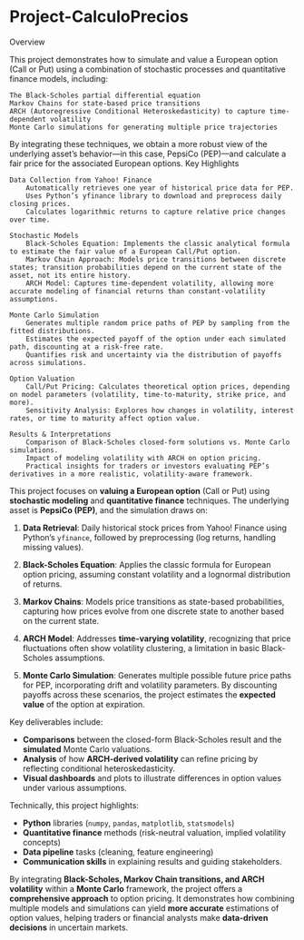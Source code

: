 # Project-CalculoPrecios
Overview

This project demonstrates how to simulate and value a European option (Call or Put) using a combination of stochastic processes and quantitative finance models, including:

    The Black-Scholes partial differential equation
    Markov Chains for state-based price transitions
    ARCH (Autoregressive Conditional Heteroskedasticity) to capture time-dependent volatility
    Monte Carlo simulations for generating multiple price trajectories

By integrating these techniques, we obtain a more robust view of the underlying asset’s behavior—in this case, PepsiCo (PEP)—and calculate a fair price for the associated European options.
Key Highlights

    Data Collection from Yahoo! Finance
        Automatically retrieves one year of historical price data for PEP.
        Uses Python’s yfinance library to download and preprocess daily closing prices.
        Calculates logarithmic returns to capture relative price changes over time.

    Stochastic Models
        Black-Scholes Equation: Implements the classic analytical formula to estimate the fair value of a European Call/Put option.
        Markov Chain Approach: Models price transitions between discrete states; transition probabilities depend on the current state of the asset, not its entire history.
        ARCH Model: Captures time-dependent volatility, allowing more accurate modeling of financial returns than constant-volatility assumptions.

    Monte Carlo Simulation
        Generates multiple random price paths of PEP by sampling from the fitted distributions.
        Estimates the expected payoff of the option under each simulated path, discounting at a risk-free rate.
        Quantifies risk and uncertainty via the distribution of payoffs across simulations.

    Option Valuation
        Call/Put Pricing: Calculates theoretical option prices, depending on model parameters (volatility, time-to-maturity, strike price, and more).
        Sensitivity Analysis: Explores how changes in volatility, interest rates, or time to maturity affect option value.

    Results & Interpretations
        Comparison of Black-Scholes closed-form solutions vs. Monte Carlo simulations.
        Impact of modeling volatility with ARCH on option pricing.
        Practical insights for traders or investors evaluating PEP’s derivatives in a more realistic, volatility-aware framework.


This project focuses on **valuing a European option** (Call or Put) using **stochastic modeling** and **quantitative finance** techniques. The underlying asset is **PepsiCo (PEP)**, and the simulation draws on:

1. **Data Retrieval**: Daily historical stock prices from Yahoo! Finance using Python’s `yfinance`, followed by preprocessing (log returns, handling missing values).

2. **Black-Scholes Equation**: Applies the classic formula for European option pricing, assuming constant volatility and a lognormal distribution of returns.

3. **Markov Chains**: Models price transitions as state-based probabilities, capturing how prices evolve from one discrete state to another based on the current state.

4. **ARCH Model**: Addresses **time-varying volatility**, recognizing that price fluctuations often show volatility clustering, a limitation in basic Black-Scholes assumptions.

5. **Monte Carlo Simulation**: Generates multiple possible future price paths for PEP, incorporating drift and volatility parameters. By discounting payoffs across these scenarios, the project estimates the **expected value** of the option at expiration.

Key deliverables include:
- **Comparisons** between the closed-form Black-Scholes result and the **simulated** Monte Carlo valuations.  
- **Analysis** of how **ARCH-derived volatility** can refine pricing by reflecting conditional heteroskedasticity.  
- **Visual dashboards** and plots to illustrate differences in option values under various assumptions.

Technically, this project highlights:
- **Python** libraries (`numpy`, `pandas`, `matplotlib`, `statsmodels`)  
- **Quantitative finance** methods (risk-neutral valuation, implied volatility concepts)  
- **Data pipeline** tasks (cleaning, feature engineering)  
- **Communication skills** in explaining results and guiding stakeholders.

By integrating **Black-Scholes, Markov Chain transitions, and ARCH volatility** within a **Monte Carlo** framework, the project offers a **comprehensive approach** to option pricing. It demonstrates how combining multiple models and simulations can yield **more accurate** estimations of option values, helping traders or financial analysts make **data-driven decisions** in uncertain markets.
